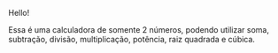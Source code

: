 Hello!

Essa é uma calculadora de somente 2 números, podendo utilizar soma, subtração, divisão, multiplicação, potência, raiz quadrada e cúbica.
